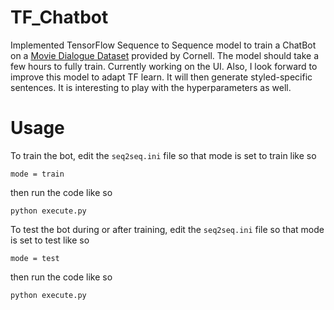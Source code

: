 # TF_Chatbot
Implemented TensorFlow Sequence to Sequence model to train a ChatBot on a [Movie Dialogue Dataset](https://www.cs.cornell.edu/~cristian/Cornell_Movie-Dialogs_Corpus.html) provided by Cornell. The model should take a few hours to fully train. Currently working on the UI. Also, I look forward to improve this model to adapt TF learn. It will then generate styled-specific sentences. It is interesting to play with the hyperparameters as well. 

Usage
===========

To train the bot, edit the `seq2seq.ini` file so that mode is set to train like so

`mode = train`

then run the code like so

``python execute.py``

To test the bot during or after training, edit the `seq2seq.ini` file so that mode is set to test like so

`mode = test`

then run the code like so

``python execute.py``
